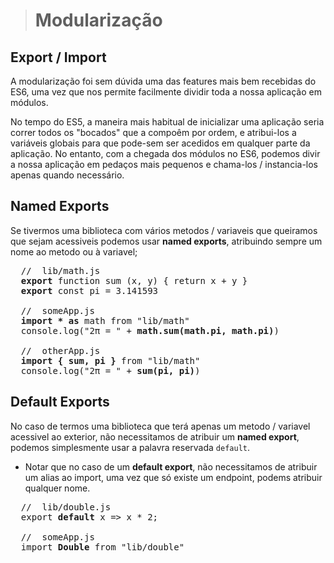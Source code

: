 > # Modularização

## Export / Import
A modularização foi sem dúvida uma das features mais bem recebidas do ES6, uma vez que nos permite facilmente dividir toda
a nossa aplicação em módulos.

No tempo do ES5, a maneira mais habitual de inicializar uma aplicação seria correr todos os "bocados" que a compoêm por ordem,
e atribui-los a variáveis globais para que pode-sem ser acedidos em qualquer parte da aplicação. No entanto, com a chegada dos
módulos no ES6, podemos divir a nossa aplicação em pedaços mais pequenos e chama-los / instancia-los apenas quando necessário.


## Named Exports
Se tivermos uma biblioteca com vários metodos / variaveis que queiramos que sejam acessiveis podemos usar **named exports**,
atribuindo sempre um nome ao metodo ou à variavel;

<pre>
  //  lib/math.js
  <b>export</b> function sum (x, y) { return x + y }
  <b>export</b> const pi = 3.141593
  
  //  someApp.js
  <b>import * as</b> math from "lib/math"
  console.log("2π = " + <b>math.sum(math.pi, math.pi)</b>)

  //  otherApp.js
  <b>import { sum, pi }</b> from "lib/math"
  console.log("2π = " + <b>sum(pi, pi)</b>)
</pre>

## Default Exports
No caso de termos uma biblioteca que terá apenas um metodo / variavel acessivel ao exterior, não necessitamos de atribuir um
**named export**, podemos simplesmente usar a palavra reservada `default`.

- Notar que no caso de um **default export**, não necessitamos de atribuir um alias ao import, uma vez que só existe um endpoint,
podems atribuir qualquer nome.

<pre>
  //  lib/double.js
  export <b>default</b> x => x * 2;
  
  //  someApp.js
  import <b>Double</b> from "lib/double"
</pre>
